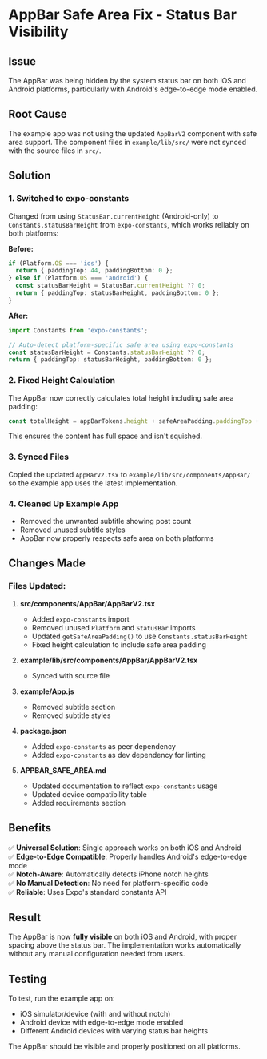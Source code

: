 # AppBar Safe Area Fix - Status Bar Visibility

## Issue
The AppBar was being hidden by the system status bar on both iOS and Android platforms, particularly with Android's edge-to-edge mode enabled.

## Root Cause
The example app was not using the updated `AppBarV2` component with safe area support. The component files in `example/lib/src/` were not synced with the source files in `src/`.

## Solution

### 1. Switched to expo-constants
Changed from using `StatusBar.currentHeight` (Android-only) to `Constants.statusBarHeight` from `expo-constants`, which works reliably on both platforms:

**Before:**
```typescript
if (Platform.OS === 'ios') {
  return { paddingTop: 44, paddingBottom: 0 };
} else if (Platform.OS === 'android') {
  const statusBarHeight = StatusBar.currentHeight ?? 0;
  return { paddingTop: statusBarHeight, paddingBottom: 0 };
}
```

**After:**
```typescript
import Constants from 'expo-constants';

// Auto-detect platform-specific safe area using expo-constants
const statusBarHeight = Constants.statusBarHeight ?? 0;
return { paddingTop: statusBarHeight, paddingBottom: 0 };
```

### 2. Fixed Height Calculation
The AppBar now correctly calculates total height including safe area padding:

```typescript
const totalHeight = appBarTokens.height + safeAreaPadding.paddingTop + safeAreaPadding.paddingBottom;
```

This ensures the content has full space and isn't squished.

### 3. Synced Files
Copied the updated `AppBarV2.tsx` to `example/lib/src/components/AppBar/` so the example app uses the latest implementation.

### 4. Cleaned Up Example App
- Removed the unwanted subtitle showing post count
- Removed unused subtitle styles
- AppBar now properly respects safe area on both platforms

## Changes Made

### Files Updated:
1. **src/components/AppBar/AppBarV2.tsx**
   - Added `expo-constants` import
   - Removed unused `Platform` and `StatusBar` imports
   - Updated `getSafeAreaPadding()` to use `Constants.statusBarHeight`
   - Fixed height calculation to include safe area padding

2. **example/lib/src/components/AppBar/AppBarV2.tsx**
   - Synced with source file

3. **example/App.js**
   - Removed subtitle section
   - Removed subtitle styles

4. **package.json**
   - Added `expo-constants` as peer dependency
   - Added `expo-constants` as dev dependency for linting

5. **APPBAR_SAFE_AREA.md**
   - Updated documentation to reflect `expo-constants` usage
   - Updated device compatibility table
   - Added requirements section

## Benefits

✅ **Universal Solution**: Single approach works on both iOS and Android  
✅ **Edge-to-Edge Compatible**: Properly handles Android's edge-to-edge mode  
✅ **Notch-Aware**: Automatically detects iPhone notch heights  
✅ **No Manual Detection**: No need for platform-specific code  
✅ **Reliable**: Uses Expo's standard constants API  

## Result

The AppBar is now **fully visible** on both iOS and Android, with proper spacing above the status bar. The implementation works automatically without any manual configuration needed from users.

## Testing

To test, run the example app on:
- iOS simulator/device (with and without notch)
- Android device with edge-to-edge mode enabled
- Different Android devices with varying status bar heights

The AppBar should be visible and properly positioned on all platforms.

